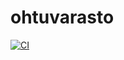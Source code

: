 # ohtuvarasto

[![CI](https://github.com/MarkusSKoo/ohtuvarasto/actions/workflows/main.yml/badge.svg)](https://github.com/MarkusSKoo/ohtuvarasto/actions/)

